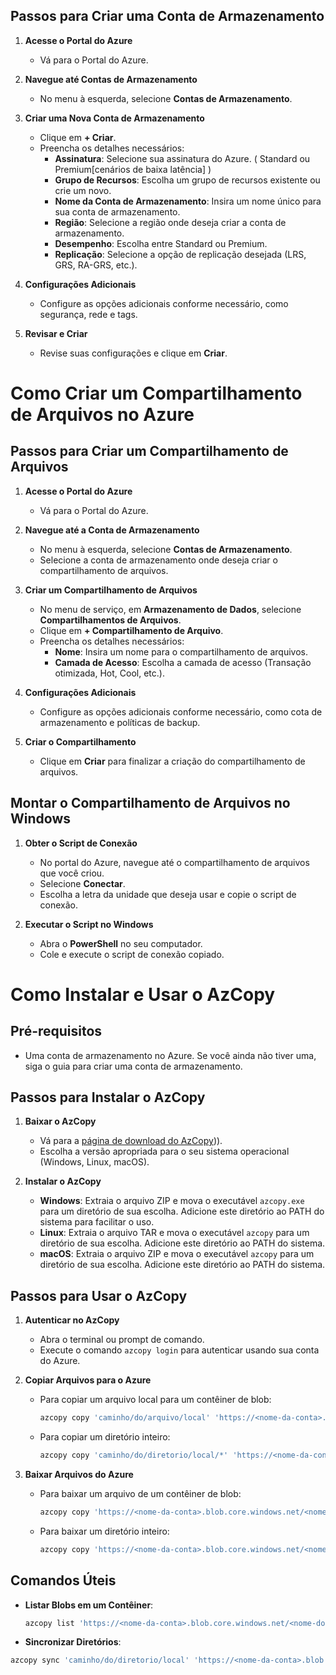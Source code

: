 ## Passos para Criar uma Conta de Armazenamento

1. **Acesse o Portal do Azure**
   - Vá para o Portal do Azure.

2. **Navegue até Contas de Armazenamento**
   - No menu à esquerda, selecione **Contas de Armazenamento**.

3. **Criar uma Nova Conta de Armazenamento**
   - Clique em **+ Criar**.
   - Preencha os detalhes necessários:
     - **Assinatura**: Selecione sua assinatura do Azure. ( Standard ou Premium[cenários de baixa latência] )
     - **Grupo de Recursos**: Escolha um grupo de recursos existente ou crie um novo.
     - **Nome da Conta de Armazenamento**: Insira um nome único para sua conta de armazenamento.
     - **Região**: Selecione a região onde deseja criar a conta de armazenamento.
     - **Desempenho**: Escolha entre Standard ou Premium.
     - **Replicação**: Selecione a opção de replicação desejada (LRS, GRS, RA-GRS, etc.).

4. **Configurações Adicionais**
   - Configure as opções adicionais conforme necessário, como segurança, rede e tags.

5. **Revisar e Criar**
   - Revise suas configurações e clique em **Criar**.

# Como Criar um Compartilhamento de Arquivos no Azure

## Passos para Criar um Compartilhamento de Arquivos

1. **Acesse o Portal do Azure**
   - Vá para o Portal do Azure.

2. **Navegue até a Conta de Armazenamento**
   - No menu à esquerda, selecione **Contas de Armazenamento**.
   - Selecione a conta de armazenamento onde deseja criar o compartilhamento de arquivos.

3. **Criar um Compartilhamento de Arquivos**
   - No menu de serviço, em **Armazenamento de Dados**, selecione **Compartilhamentos de Arquivos**.
   - Clique em **+ Compartilhamento de Arquivo**.
   - Preencha os detalhes necessários:
     - **Nome**: Insira um nome para o compartilhamento de arquivos.
     - **Camada de Acesso**: Escolha a camada de acesso (Transação otimizada, Hot, Cool, etc.).

4. **Configurações Adicionais**
   - Configure as opções adicionais conforme necessário, como cota de armazenamento e políticas de backup.

5. **Criar o Compartilhamento**
   - Clique em **Criar** para finalizar a criação do compartilhamento de arquivos.

## Montar o Compartilhamento de Arquivos no Windows

1. **Obter o Script de Conexão**
   - No portal do Azure, navegue até o compartilhamento de arquivos que você criou.
   - Selecione **Conectar**.
   - Escolha a letra da unidade que deseja usar e copie o script de conexão.

2. **Executar o Script no Windows**
   - Abra o **PowerShell** no seu computador.
   - Cole e execute o script de conexão copiado.


# Como Instalar e Usar o AzCopy

## Pré-requisitos
- Uma conta de armazenamento no Azure. Se você ainda não tiver uma, siga o guia para criar uma conta de armazenamento.

## Passos para Instalar o AzCopy

1. **Baixar o AzCopy**
   - Vá para a [página de download do AzCopy](http://aka.ms/downloadazcopy))).
   - Escolha a versão apropriada para o seu sistema operacional (Windows, Linux, macOS).

2. **Instalar o AzCopy**
   - **Windows**: Extraia o arquivo ZIP e mova o executável `azcopy.exe` para um diretório de sua escolha. Adicione este diretório ao PATH do sistema para facilitar o uso.
   - **Linux**: Extraia o arquivo TAR e mova o executável `azcopy` para um diretório de sua escolha. Adicione este diretório ao PATH do sistema.
   - **macOS**: Extraia o arquivo ZIP e mova o executável `azcopy` para um diretório de sua escolha. Adicione este diretório ao PATH do sistema.

## Passos para Usar o AzCopy

1. **Autenticar no AzCopy**
   - Abra o terminal ou prompt de comando.
   - Execute o comando `azcopy login` para autenticar usando sua conta do Azure.

2. **Copiar Arquivos para o Azure**
   - Para copiar um arquivo local para um contêiner de blob:
     ```sh
     azcopy copy 'caminho/do/arquivo/local' 'https://<nome-da-conta>.blob.core.windows.net/<nome-do-conteiner>/<nome-do-blob>'
     ```
   - Para copiar um diretório inteiro:
     ```sh
     azcopy copy 'caminho/do/diretorio/local/*' 'https://<nome-da-conta>.blob.core.windows.net/<nome-do-conteiner>'
     ```

3. **Baixar Arquivos do Azure**
   - Para baixar um arquivo de um contêiner de blob:
     ```sh
     azcopy copy 'https://<nome-da-conta>.blob.core.windows.net/<nome-do-conteiner>/<nome-do-blob>' 'caminho/do/arquivo/local'
     ```
   - Para baixar um diretório inteiro:
     ```sh
     azcopy copy 'https://<nome-da-conta>.blob.core.windows.net/<nome-do-conteiner>/*' 'caminho/do/diretorio/local'
     ```

## Comandos Úteis

- **Listar Blobs em um Contêiner**:
  ```sh
  azcopy list 'https://<nome-da-conta>.blob.core.windows.net/<nome-do-conteiner>'

- **Sincronizar Diretórios**: 

```sh
azcopy sync 'caminho/do/diretorio/local' 'https://<nome-da-conta>.blob.core.windows.net/<nome-do-conteiner>'
